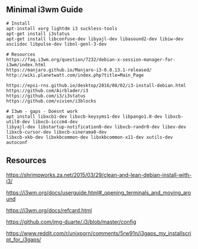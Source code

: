 ## Minimal i3wm Guide

```shell
# Install
apt-install xorg lightdm i3 suckless-tools
apt-get install i3status
apt-get install libconfuse-dev libyajl-dev libasound2-dev libiw-dev asciidoc libpulse-dev libnl-genl-3-dev

# Resources
https://faq.i3wm.org/question/7232/debian-x-session-manager-for-i3wm/index.html
https://manjaro.github.io/Manjaro-i3-0.8.13.1-released/
http://wiki.planetwatt.com/index.php?title=Main_Page

https://epsi-rns.github.io/desktop/2016/08/02/i3-install-debian.html
https://github.com/Airblader/i3
https://github.com/i3/i3status
https://github.com/vivien/i3blocks

# I3wm - gaps - Doesnt work
apt install libxcb1-dev libxcb-keysyms1-dev libpango1.0-dev libxcb-util0-dev libxcb-icccm4-dev 
libyajl-dev libstartup-notification0-dev libxcb-randr0-dev libev-dev libxcb-cursor-dev libxcb-xinerama0-dev 
libxcb-xkb-dev libxkbcommon-dev libxkbcommon-x11-dev xutils-dev autoconf

```

## Resources
https://shrimpworks.za.net/2015/03/29/clean-and-lean-debian-install-with-i3/

https://i3wm.org/docs/userguide.html#_opening_terminals_and_moving_around

https://i3wm.org/docs/refcard.html

https://github.com/jmg-duarte/.i3/blob/master/config

https://www.reddit.com/r/unixporn/comments/5rw91n/i3gaps_my_installscript_for_i3gaps/

